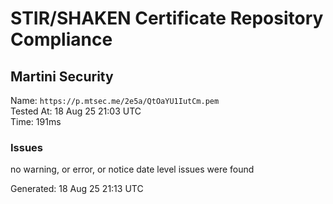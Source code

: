 # STIR/SHAKEN Certificate Repository Compliance

## Martini Security

Name: `https://p.mtsec.me/2e5a/QtOaYU1IutCm.pem`\
Tested At: 18 Aug 25 21:03 UTC\
Time: 191ms

### Issues

no warning, or error, or notice date level issues were found

Generated: 18 Aug 25 21:13 UTC